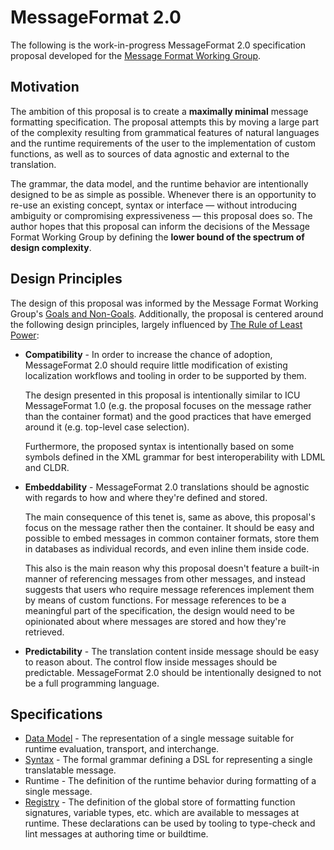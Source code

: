 # MessageFormat 2.0

The following is the work-in-progress MessageFormat 2.0 specification proposal developed for the [Message Format Working Group](https://github.com/unicode-org/message-format-wg).

## Motivation

The ambition of this proposal is to create a **maximally minimal** message formatting specification. The proposal attempts this by moving a large part of the complexity resulting from grammatical features of natural languages and the runtime requirements of the user to the implementation of custom functions, as well as to sources of data agnostic and external to the translation.

The grammar, the data model, and the runtime behavior are intentionally designed to be as simple as possible. Whenever there is an opportunity to re-use an existing concept, syntax or interface — without introducing ambiguity or compromising expressiveness — this proposal does so. The author hopes that this proposal can inform the decisions of the Message Format Working Group by defining the **lower bound of the spectrum of design complexity**.

## Design Principles

The design of this proposal was informed by the Message Format Working Group's [Goals and Non-Goals](https://github.com/unicode-org/message-format-wg/blob/main/guidelines/goals.md). Additionally, the proposal is centered around the following design principles, largely influenced by [The Rule of Least Power](https://www.w3.org/2001/tag/doc/leastPower.html):

* **Compatibility** - In order to increase the chance of adoption, MessageFormat 2.0 should require little modification of existing localization workflows and tooling in order to be supported by them.

    The design presented in this proposal is intentionally similar to ICU MessageFormat 1.0 (e.g. the proposal focuses on the message rather than the container format) and the good practices that have emerged around it (e.g. top-level case selection).

    Furthermore, the proposed syntax is intentionally based on some symbols defined in the XML grammar for best interoperability with LDML and CLDR.

* **Embeddability** - MessageFormat 2.0 translations should be agnostic with regards to how and where they're defined and stored.

    The main consequence of this tenet is, same as above, this proposal's focus on the message rather then the container. It should be easy and possible to embed messages in common container formats, store them in databases as individual records, and even inline them inside code.

    This also is the main reason why this proposal doesn't feature a built-in manner of referencing messages from other messages, and instead suggests that users who require message references implement them by means of custom functions. For message references to be a meaningful part of the specification, the design would need to be opinionated about where messages are stored and how they're retrieved.

* **Predictability** - The translation content inside message should be easy to reason about. The control flow inside messages should be predictable. MessageFormat 2.0 should be intentionally designed to not be a full programming language.

## Specifications

* [Data Model](./model.md) - The representation of a single message suitable for runtime evaluation, transport, and interchange.
* [Syntax](./syntax.md) - The formal grammar defining a DSL for representing a single translatable message.
* Runtime - The definition of the runtime behavior during formatting of a single message.
* [Registry](./registry.md) - The definition of the global store of formatting function signatures, variable types, etc. which are available to messages at runtime. These declarations can be used by tooling to type-check and lint messages at authoring time or buildtime.
